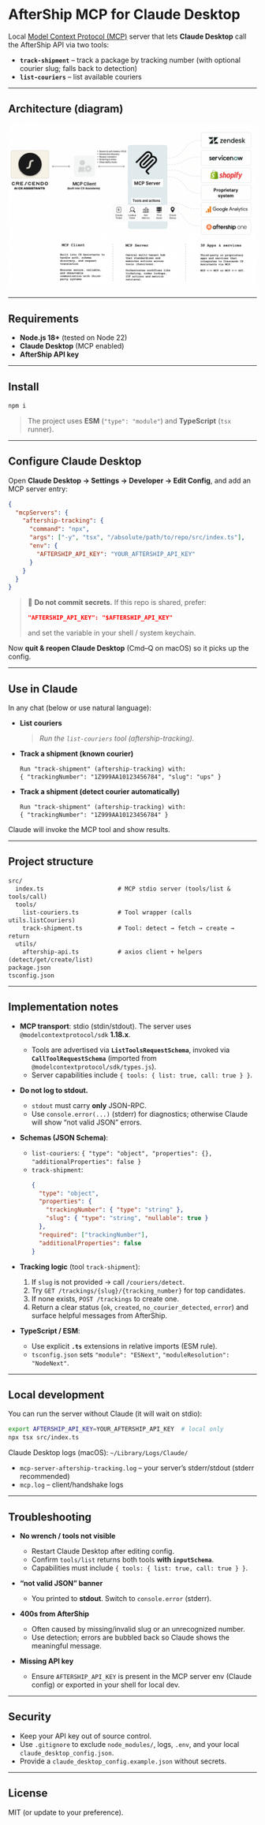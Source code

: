 # AfterShip MCP for Claude Desktop

Local [Model Context Protocol (MCP)](https://modelcontextprotocol.io) server that lets **Claude Desktop** call the AfterShip API via two tools:

- **`track-shipment`** – track a package by tracking number (with optional courier slug; falls back to detection)
- **`list-couriers`** – list available couriers

---

## Architecture (diagram)

![Crescendo MCP Architecture](images/Crescendo-MCP-framework.png)

---

## Requirements

- **Node.js 18+** (tested on Node 22)
- **Claude Desktop** (MCP enabled)
- **AfterShip API key**

---

## Install

```bash
npm i
```

> The project uses **ESM** (`"type": "module"`) and **TypeScript** (`tsx` runner).

---

## Configure Claude Desktop

Open **Claude Desktop → Settings → Developer → Edit Config**, and add an MCP server entry:

```json
{
  "mcpServers": {
    "aftership-tracking": {
      "command": "npx",
      "args": ["-y", "tsx", "/absolute/path/to/repo/src/index.ts"],
      "env": {
        "AFTERSHIP_API_KEY": "YOUR_AFTERSHIP_API_KEY"
      }
    }
  }
}
```

> 🔐 **Do not commit secrets.** If this repo is shared, prefer:
> ```json
> "AFTERSHIP_API_KEY": "$AFTERSHIP_API_KEY"
> ```
> and set the variable in your shell / system keychain.

Now **quit & reopen Claude Desktop** (Cmd–Q on macOS) so it picks up the config.

---

## Use in Claude

In any chat (below or use natural language):

- **List couriers**
  > *Run the `list-couriers` tool (aftership-tracking).*

- **Track a shipment (known courier)**
  ```
  Run "track-shipment" (aftership-tracking) with:
  { "trackingNumber": "1Z999AA10123456784", "slug": "ups" }
  ```

- **Track a shipment (detect courier automatically)**
  ```
  Run "track-shipment" (aftership-tracking) with:
  { "trackingNumber": "1Z999AA10123456784" }
  ```

Claude will invoke the MCP tool and show results.

---

## Project structure

```
src/
  index.ts                     # MCP stdio server (tools/list & tools/call)
  tools/
    list-couriers.ts           # Tool wrapper (calls utils.listCouriers)
    track-shipment.ts          # Tool: detect → fetch → create → return
  utils/
    aftership-api.ts           # axios client + helpers (detect/get/create/list)
package.json
tsconfig.json
```

---

## Implementation notes

- **MCP transport**: stdio (stdin/stdout). The server uses `@modelcontextprotocol/sdk` **1.18.x**.
  - Tools are advertised via **`ListToolsRequestSchema`**, invoked via **`CallToolRequestSchema`** (imported from `@modelcontextprotocol/sdk/types.js`).
  - Server capabilities include `{ tools: { list: true, call: true } }`.

- **Do not log to stdout.**
  - `stdout` must carry **only** JSON-RPC.  
  - Use `console.error(...)` (stderr) for diagnostics; otherwise Claude will show “not valid JSON” errors.

- **Schemas (JSON Schema)**:
  - `list-couriers`: `{ "type": "object", "properties": {}, "additionalProperties": false }`
  - `track-shipment`:
    ```json
    {
      "type": "object",
      "properties": {
        "trackingNumber": { "type": "string" },
        "slug": { "type": "string", "nullable": true }
      },
      "required": ["trackingNumber"],
      "additionalProperties": false
    }
    ```

- **Tracking logic** (tool `track-shipment`):
  1. If `slug` is not provided → call `/couriers/detect`.
  2. Try `GET /trackings/{slug}/{tracking_number}` for top candidates.
  3. If none exists, `POST /trackings` to create one.
  4. Return a clear status (`ok`, `created`, `no_courier_detected`, `error`) and surface helpful messages from AfterShip.

- **TypeScript / ESM**:
  - Use explicit **`.ts`** extensions in relative imports (ESM rule).
  - `tsconfig.json` sets `"module": "ESNext"`, `"moduleResolution": "NodeNext"`.

---

## Local development

You can run the server without Claude (it will wait on stdio):

```bash
export AFTERSHIP_API_KEY=YOUR_AFTERSHIP_API_KEY  # local only
npx tsx src/index.ts
```

Claude Desktop logs (macOS): `~/Library/Logs/Claude/`  
- `mcp-server-aftership-tracking.log` – your server’s stderr/stdout (stderr recommended)  
- `mcp.log` – client/handshake logs

---

## Troubleshooting

- **No wrench / tools not visible**
  - Restart Claude Desktop after editing config.
  - Confirm `tools/list` returns both tools **with `inputSchema`**.
  - Capabilities must include `{ tools: { list: true, call: true } }`.

- **“not valid JSON” banner**
  - You printed to **stdout**. Switch to `console.error` (stderr).

- **400s from AfterShip**
  - Often caused by missing/invalid slug or an unrecognized number.
  - Use detection; errors are bubbled back so Claude shows the meaningful message.

- **Missing API key**
  - Ensure `AFTERSHIP_API_KEY` is present in the MCP server env (Claude config) or exported in your shell for local dev.

---

## Security

- Keep your API key out of source control.
- Use `.gitignore` to exclude `node_modules/`, logs, `.env`, and your local `claude_desktop_config.json`.
- Provide a `claude_desktop_config.example.json` without secrets.

---

## License

MIT (or update to your preference).
